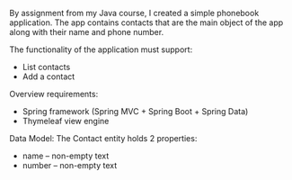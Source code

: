By assignment from my Java course, I created a simple phonebook application.
The app contains contacts that are the main object of the app along with their name and phone number.

The functionality of the application must support:
- List contacts
- Add a contact

Overview requirements:
- Spring framework (Spring MVC + Spring Boot + Spring Data)
- Thymeleaf view engine

Data Model:
The Contact entity holds 2 properties:
- name – non-empty text
- number – non-empty text


